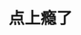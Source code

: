 # 点上瘾了
<br>
<VoiceButton :buttons="buttons"></VoiceButton>

<script>
export default {
    data(){
        return {
            buttons:[{
                title:"PonPon!",
                voice:"/voice/ponpon.mp3"
            },
            {
                title:"花Q!",
                voice:"/voice/花Q.mp3"
            }]
        }
    }
};
</script>